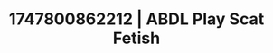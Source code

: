 ---
categories:
- Face fucking
- Feather touch
- Deep touch
- Afterglow vibes
- Lip gloss fantasy
image: /assets/images/1747800862212.jpg
layout: post
seo:
  description: Featured content with high-quality ABDL Play, Scat Fetish. HD images
    available.
  keywords: ABDL Play, Scat Fetish
  og_image: /assets/images/1747800862212.jpg
  schema_type: VisualArtwork
tags:
- ABDL Play
- '#1747800862212'
- Scat Fetish
title: 1747800862212 | ABDL Play Scat Fetish
---